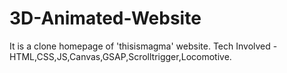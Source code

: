 # 3D-Animated-Website
It is a clone homepage of 'thisismagma' website. Tech Involved - HTML,CSS,JS,Canvas,GSAP,Scrolltrigger,Locomotive.
